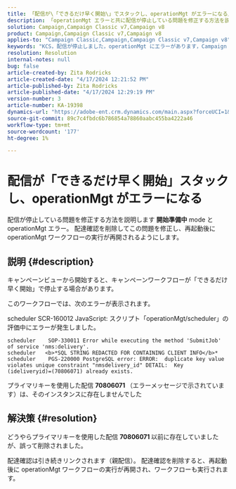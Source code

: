 ```yaml
---
title: 「配信が\「できるだけ早く開始\」でスタックし、operationMgt がエラーになる」
description: 「operationMgt エラーと共に配信が停止している問題を修正する方法を説明します」
solution: Campaign,Campaign Classic v7,Campaign v8
product: Campaign,Campaign Classic v7,Campaign v8
applies-to: "Campaign Classic,Campaign,Campaign Classic v7,Campaign v8"
keywords: "KCS，配信が停止しました，operationMgt にエラーがあります，Campaign Classic"
resolution: Resolution
internal-notes: null
bug: false
article-created-by: Zita Rodricks
article-created-date: "4/17/2024 12:21:52 PM"
article-published-by: Zita Rodricks
article-published-date: "4/17/2024 12:29:19 PM"
version-number: 3
article-number: KA-19398
dynamics-url: "https://adobe-ent.crm.dynamics.com/main.aspx?forceUCI=1&pagetype=entityrecord&etn=knowledgearticle&id=e479d50c-b5fc-ee11-a1ff-6045bd0065b6"
source-git-commit: 89c7c4fbdc6b786854a78860aabc455ba4222a46
workflow-type: tm+mt
source-wordcount: '177'
ht-degree: 1%

---
```


# 配信が「できるだけ早く開始」スタックし、operationMgt がエラーになる


配信が停止している問題を修正する方法を説明します <b>開始準備中</b> mode と operationMgt エラー。 配達確認を削除してこの問題を修正し、再起動後に operationMgt ワークフローの実行が再開されるようにします。

## 説明 {#description}


キャンペーンビューから開始すると、キャンペーンワークフローが「できるだけ早く開始」で停止する場合があります。



このワークフローでは、次のエラーが表示されます。

scheduler SCR-160012 JavaScript: スクリプト「operationMgt/scheduler」の評価中にエラーが発生しました。


```
scheduler    SOP-330011 Error while executing the method 'SubmitJob' of service 'nms:delivery'.
scheduler   <b>*SQL STRING REDACTED FOR CONTAINING CLIENT INFO</b>*
scheduler    PGS-220000 PostgreSQL error: ERROR:  duplicate key value violates unique constraint "nmsdelivery_id" DETAIL:  Key (ideliveryid)=(70806071) already exists.
```


プライマリキーを使用した配信 <b>70806071 </b>（エラーメッセージで示されています）は、そのインスタンスに存在しませんでした


## 解決策 {#resolution}


どうやらプライマリキーを使用した配信 <b>70806071 </b>以前に存在していましたが、誤って削除されました。

配達確認は引き続きリンクされます（親配信）。 配達確認を削除すると、再起動後に operationMgt ワークフローの実行が再開され、ワークフローも実行されます。
